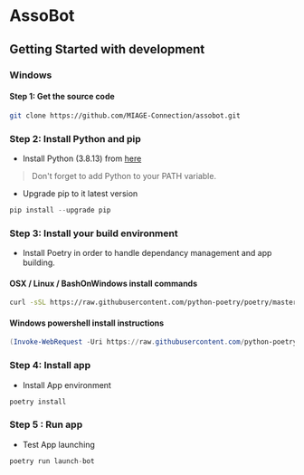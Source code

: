 # AssoBot

## Getting Started with development

### Windows 

#### Step 1: Get the source code

```bash
git clone https://github.com/MIAGE-Connection/assobot.git
```

### Step 2: Install Python and pip 

* Install Python (3.8.13) from [here](https://www.python.org/downloads/release/python-3911/)

> Don't forget to add Python to your PATH variable.

* Upgrade pip to it latest version 

```powershell
pip install --upgrade pip
```

### Step 3: Install your build environment

* Install Poetry in order to handle dependancy management and app building.

#### OSX / Linux / BashOnWindows install commands

```bash
curl -sSL https://raw.githubusercontent.com/python-poetry/poetry/master/get-poetry.py | python -
```
#### Windows powershell install instructions

```powershell
(Invoke-WebRequest -Uri https://raw.githubusercontent.com/python-poetry/poetry/master/get-poetry.py -UseBasicParsing).Content | python -
```

### Step 4: Install app

* Install App environment 

```powershell
poetry install
```

### Step 5 : Run app

* Test App launching

```python
poetry run launch-bot
```